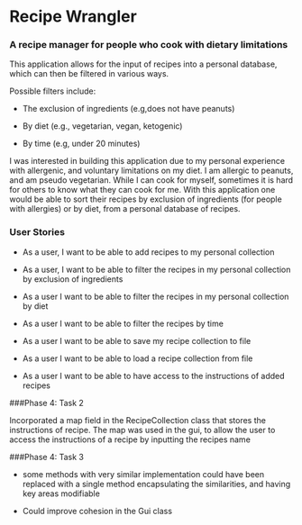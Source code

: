# Recipe Wrangler

### A recipe manager for people who cook with dietary limitations

This application allows for the input of recipes into a personal 
database, which can then be filtered in various ways.

Possible filters include:

- The exclusion of ingredients (e.g,does not have peanuts)

- By diet (e.g., vegetarian, vegan, ketogenic)

- By time (e.g, under 20 minutes)


I was interested in building this application due to my personal 
experience with allergenic, and voluntary limitations on my 
diet. I am allergic to peanuts, and am pseudo vegetarian. While I 
can cook for myself, sometimes it is hard for others to know 
what they can cook for me. With this application one would be 
able to sort their recipes by exclusion of ingredients (for
people with allergies) or by diet,
from a personal database of recipes.


### User Stories

- As a user, I want to be able to add recipes to my personal
collection

- As a user, I want to be able to filter the recipes in my
personal collection by exclusion of ingredients

- As a user I want to be able to filter the recipes in my
personal collection by diet

- As a user I want to be able to filter the recipes by time

- As a user I want to be able to save my recipe collection to file

- As a user I want to be able to load a recipe collection from file

- As a user I want to be able to have access to the instructions of added recipes



###Phase 4: Task 2

Incorporated a map field in the RecipeCollection class that
stores the instructions of recipe. The map was used in the gui,
to allow the user to access the instructions of a recipe by inputting
the recipes name


###Phase 4: Task 3

- some methods with very similar implementation could have been
replaced with a single method encapsulating the similarities, and
having key areas modifiable 

- Could improve cohesion in the Gui class



